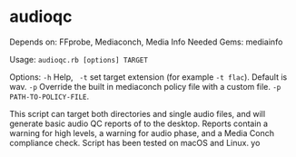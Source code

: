 # audioqc

Depends on: FFprobe, Mediaconch, Media Info
Needed Gems: mediainfo

Usage:  `audioqc.rb [options] TARGET`

Options: `-h` Help, ` -t` set target extension (for example `-t flac`). Default is wav. `-p` Override the built in mediaconch policy file with a custom file. `-p PATH-TO-POLICY-FILE`.

This script can target both directories and single audio files, and will generate basic audio QC reports of to the desktop. Reports contain a warning for high levels, a warning for audio phase, and a Media Conch compliance check. Script has been tested on macOS and Linux.
yo
